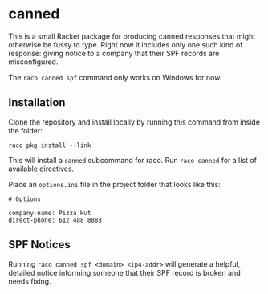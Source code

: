 canned
======

This is a small Racket package for producing canned responses that might otherwise
be fussy to type. Right now it includes only one such kind of response: giving notice
to a company that their SPF records are misconfigured.

The `raco canned spf` command only works on Windows for now.

## Installation

Clone the repository and install locally by running this command from inside the folder:

`raco pkg install --link`

This will install a `canned` subcommand for raco. Run `raco canned`  for a list of available
directives.

Place an `options.ini` file in the project folder that looks like this:

    # Options

    company-name: Pizza Hut
    direct-phone: 612 488 8888

## SPF Notices

Running `raco canned spf <domain> <ip4-addr>` will generate a helpful, detailed notice informing
someone that their SPF record is broken and needs fixing.

